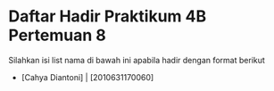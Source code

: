 # Daftar Hadir Praktikum 4B Pertemuan 8
Silahkan isi list nama di bawah ini apabila hadir dengan format berikut
- [Cahya Diantoni] | [2010631170060]
